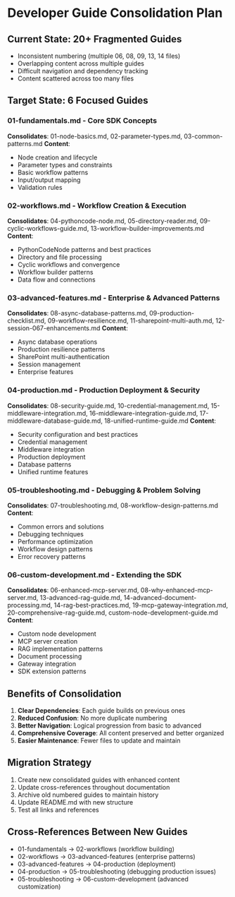 # Developer Guide Consolidation Plan

## Current State: 20+ Fragmented Guides
- Inconsistent numbering (multiple 06, 08, 09, 13, 14 files)
- Overlapping content across multiple guides
- Difficult navigation and dependency tracking
- Content scattered across too many files

## Target State: 6 Focused Guides

### **01-fundamentals.md** - Core SDK Concepts
**Consolidates**: 01-node-basics.md, 02-parameter-types.md, 03-common-patterns.md
**Content**:
- Node creation and lifecycle
- Parameter types and constraints
- Basic workflow patterns
- Input/output mapping
- Validation rules

### **02-workflows.md** - Workflow Creation & Execution
**Consolidates**: 04-pythoncode-node.md, 05-directory-reader.md, 09-cyclic-workflows-guide.md, 13-workflow-builder-improvements.md
**Content**:
- PythonCodeNode patterns and best practices
- Directory and file processing
- Cyclic workflows and convergence
- Workflow builder patterns
- Data flow and connections

### **03-advanced-features.md** - Enterprise & Advanced Patterns
**Consolidates**: 08-async-database-patterns.md, 09-production-checklist.md, 09-workflow-resilience.md, 11-sharepoint-multi-auth.md, 12-session-067-enhancements.md
**Content**:
- Async database operations
- Production resilience patterns
- SharePoint multi-authentication
- Session management
- Enterprise features

### **04-production.md** - Production Deployment & Security
**Consolidates**: 08-security-guide.md, 10-credential-management.md, 15-middleware-integration.md, 16-middleware-integration-guide.md, 17-middleware-database-guide.md, 18-unified-runtime-guide.md
**Content**:
- Security configuration and best practices
- Credential management
- Middleware integration
- Production deployment
- Database patterns
- Unified runtime features

### **05-troubleshooting.md** - Debugging & Problem Solving
**Consolidates**: 07-troubleshooting.md, 08-workflow-design-patterns.md
**Content**:
- Common errors and solutions
- Debugging techniques
- Performance optimization
- Workflow design patterns
- Error recovery patterns

### **06-custom-development.md** - Extending the SDK
**Consolidates**: 06-enhanced-mcp-server.md, 08-why-enhanced-mcp-server.md, 13-advanced-rag-guide.md, 14-advanced-document-processing.md, 14-rag-best-practices.md, 19-mcp-gateway-integration.md, 20-comprehensive-rag-guide.md, custom-node-development-guide.md
**Content**:
- Custom node development
- MCP server creation
- RAG implementation patterns
- Document processing
- Gateway integration
- SDK extension patterns

## Benefits of Consolidation
1. **Clear Dependencies**: Each guide builds on previous ones
2. **Reduced Confusion**: No more duplicate numbering
3. **Better Navigation**: Logical progression from basic to advanced
4. **Comprehensive Coverage**: All content preserved and better organized
5. **Easier Maintenance**: Fewer files to update and maintain

## Migration Strategy
1. Create new consolidated guides with enhanced content
2. Update cross-references throughout documentation
3. Archive old numbered guides to maintain history
4. Update README.md with new structure
5. Test all links and references

## Cross-References Between New Guides
- 01-fundamentals → 02-workflows (workflow building)
- 02-workflows → 03-advanced-features (enterprise patterns)
- 03-advanced-features → 04-production (deployment)
- 04-production → 05-troubleshooting (debugging production issues)
- 05-troubleshooting → 06-custom-development (advanced customization)